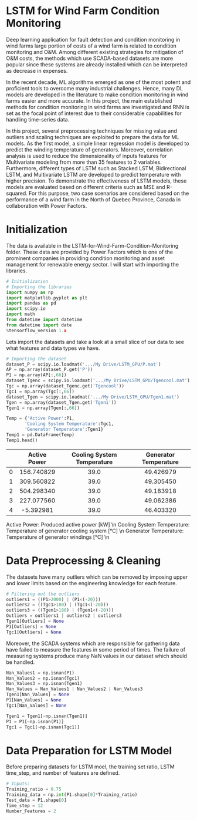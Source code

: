 # LSTM for Wind Farm Condition Monitoring
Deep learning application for fault detection and condition monitoring in wind farms
large portion of costs of a wind farm is related to condition monitoring and O&M. Among different existing strategies for mitigation of O&M costs, the methods which use SCADA-based datasets are more popular since these systems are already installed which can be interpreted as decrease in expenses.

In the recent decade, ML algorithms emerged as one of the most potent and proficient tools to overcome many industrial challenges. Hence, many DL models are developed in the literature to make condition monitoring in wind farms easier and more accurate. In this project, the main established methods for condition monitoring in wind farms are investigated and RNN is set as the focal point of interest due to their considerable capabilities for handling time-series data.

In this project, several preprocessing techniques for missing value and outliers and scaling techniques are exploited to prepare the data for ML models. As the first model, a simple linear regression model is developed to predict the winding temperature of generators. Moreover, correlation analysis is used to reduce the dimensionality of inputs features for Multivariate modeling from more than 35 features to 2 variables. Furthermore, different types of LSTM such as Stacked LSTM, Bidirectional LSTM, and Multivariate LSTM are developed to predict temperature with higher precision. To demonstrate the effectiveness of LSTM models, these models are evaluated based on different criteria such as MSE and R-squared. For this purpose, two case scenarios are considered based on the performance of a wind farm in the North of Quebec Province, Canada in collaboration with Power Factors.

# Initialization
The data is available in the LSTM-for-Wind-Farm-Condition-Monitoring folder. These data are provided by Power Factors which is one of the prominent companies in providing condition monitoring and asset management for renewable energy sector. I will start with importing the libraries.

```python
# Initialization
# Importing the libraries
import numpy as np
import matplotlib.pyplot as plt
import pandas as pd
import scipy.io
import math
from datetime import datetime
from datetime import date
%tensorflow_version 1.x
```

Lets import the datasets and take a look at a small slice of our data to see what features and data types we have.
```python
# Importing the dataset
dataset_P = scipy.io.loadmat('.../My Drive/LSTM_GPU/P.mat')
AP = np.array(dataset_P.get('P'))
P1 = np.array(AP[:,66])
dataset_Tgenc = scipy.io.loadmat('.../My Drive/LSTM_GPU/Tgencool.mat')
Tgc = np.array(dataset_Tgenc.get('Tgencool'))
Tgc1 = np.array(Tgc[:,66])
dataset_Tgen = scipy.io.loadmat('.../My Drive/LSTM_GPU/Tgen1.mat')
Tgen = np.array(dataset_Tgen.get('Tgen1'))
Tgen1 = np.array(Tgen[:,66])
```

```python
Temp = {'Active Power':P1,
       'Cooling System Temperature':Tgc1,
       'Generator Temperature':Tgen1}
Temp1 = pd.DataFrame(Temp)
Temp1.head()
```

|   | Active Power  | Cooling System Temperature | Generator Temperature  |
| - | :---------:   |  :---------:               |   :--------:           |
| 0 | 156.740829    |  39.0                      | 49.426979              |
| 1 | 309.560822    |  39.0                      | 49.305450              |
| 2 | 504.298340    |  39.0                      | 49.183918              |
| 3 | 227.077560    |  39.0                      | 49.062386              |
| 4 | -5.392981     |  39.0                      | 46.403320              |

Active Power: Produced active power [kW] \n
Cooling System Temperature: Temperature of generator cooling system [°C] \n
Generator Temperature: Temperature of generator windings [°C] \n

# Data Preprocessing & Cleaning
The datasets have many outliers which can be removed by imposing upper and lower limits based on the engineering knowledge for each feature.
```python
# Filtering out the outliers
outliers1 = ((P1>2000) | (P1<(-20)))
outliers2 = ((Tgc1>180) | (Tgc1<(-20)))
outliers3 = ((Tgen1>180) | (Tgen1<(-20)))
Outliers = outliers1 | outliers2 | outliers3
Tgen1[Outliers] = None
P1[Outliers] = None
Tgc1[Outliers] = None
```
Moreover, the SCADA systems which are responsible for gathering data have failed to measure the features in some period of times. The failure of measuring systems produce many NaN values in our dataset which should be handled.
```python
Nan_Values1 = np.isnan(P1)
Nan_Values2 = np.isnan(Tgc1)
Nan_Values3 = np.isnan(Tgen1)
Nan_Values = Nan_Values1 | Nan_Values2 | Nan_Values3
Tgen1[Nan_Values] = None
P1[Nan_Values] = None
Tgc1[Nan_Values] = None

Tgen1 = Tgen1[~np.isnan(Tgen1)]
P1 = P1[~np.isnan(P1)]
Tgc1 = Tgc1[~np.isnan(Tgc1)]
```

# Data Preparation for LSTM Model
Before preparing datasets for LSTM moel, the training set ratio, LSTM time_step, and number of features are defined.
```python
# Inputs:
Training_ratio = 0.75
Training_data = np.int(P1.shape[0]*Training_ratio)
Test_data = P1.shape[0]
Time_step = 12
Number_Features = 2
```
